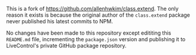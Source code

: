 This is a fork of https://github.com/allenhwkim/class.extend. The only reason it exists is because the original author of the `class.extend` package never published his latest commits to NPM.

No changes have been made to this repository except edititing this `README.md` file, incrementing the `package.json` version and publishing it to LiveControl's private GitHub package repository.
